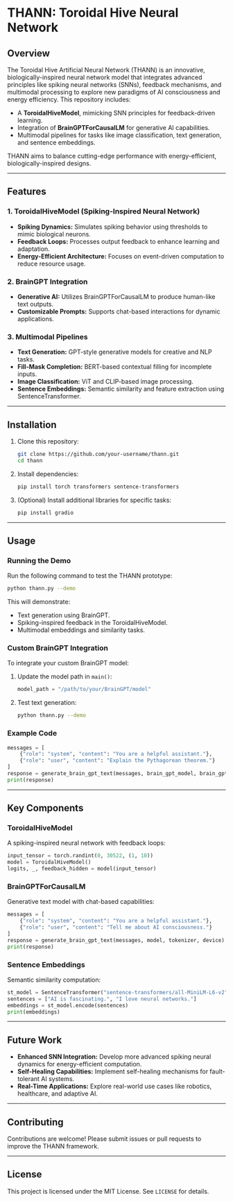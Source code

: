# THANN: Toroidal Hive Neural Network

## Overview
The Toroidal Hive Artificial Neural Network (THANN) is an innovative, biologically-inspired neural network model that integrates advanced principles like spiking neural networks (SNNs), feedback mechanisms, and multimodal processing to explore new paradigms of AI consciousness and energy efficiency. This repository includes:

- A **ToroidalHiveModel**, mimicking SNN principles for feedback-driven learning.
- Integration of **BrainGPTForCausalLM** for generative AI capabilities.
- Multimodal pipelines for tasks like image classification, text generation, and sentence embeddings.

THANN aims to balance cutting-edge performance with energy-efficient, biologically-inspired designs.

---

## Features

### 1. ToroidalHiveModel (Spiking-Inspired Neural Network)
- **Spiking Dynamics:** Simulates spiking behavior using thresholds to mimic biological neurons.
- **Feedback Loops:** Processes output feedback to enhance learning and adaptation.
- **Energy-Efficient Architecture:** Focuses on event-driven computation to reduce resource usage.

### 2. BrainGPT Integration
- **Generative AI:** Utilizes BrainGPTForCausalLM to produce human-like text outputs.
- **Customizable Prompts:** Supports chat-based interactions for dynamic applications.

### 3. Multimodal Pipelines
- **Text Generation:** GPT-style generative models for creative and NLP tasks.
- **Fill-Mask Completion:** BERT-based contextual filling for incomplete inputs.
- **Image Classification:** ViT and CLIP-based image processing.
- **Sentence Embeddings:** Semantic similarity and feature extraction using SentenceTransformer.

---

## Installation

1. Clone this repository:
   ```bash
   git clone https://github.com/your-username/thann.git
   cd thann
   ```

2. Install dependencies:
   ```bash
   pip install torch transformers sentence-transformers
   ```

3. (Optional) Install additional libraries for specific tasks:
   ```bash
   pip install gradio
   ```

---

## Usage

### Running the Demo
Run the following command to test the THANN prototype:
```bash
python thann.py --demo
```
This will demonstrate:
- Text generation using BrainGPT.
- Spiking-inspired feedback in the ToroidalHiveModel.
- Multimodal embeddings and similarity tasks.

### Custom BrainGPT Integration
To integrate your custom BrainGPT model:
1. Update the model path in `main()`:
   ```python
   model_path = "/path/to/your/BrainGPT/model"
   ```
2. Test text generation:
   ```bash
   python thann.py --demo
   ```

### Example Code
```python
messages = [
    {"role": "system", "content": "You are a helpful assistant."},
    {"role": "user", "content": "Explain the Pythagorean theorem."}
]
response = generate_brain_gpt_text(messages, brain_gpt_model, brain_gpt_tokenizer, device)
print(response)
```

---

## Key Components

### ToroidalHiveModel
A spiking-inspired neural network with feedback loops:
```python
input_tensor = torch.randint(0, 30522, (1, 10))
model = ToroidalHiveModel()
logits, _, feedback_hidden = model(input_tensor)
```

### BrainGPTForCausalLM
Generative text model with chat-based capabilities:
```python
messages = [
    {"role": "system", "content": "You are a helpful assistant."},
    {"role": "user", "content": "Tell me about AI consciousness."}
]
response = generate_brain_gpt_text(messages, model, tokenizer, device)
print(response)
```

### Sentence Embeddings
Semantic similarity computation:
```python
st_model = SentenceTransformer("sentence-transformers/all-MiniLM-L6-v2")
sentences = ["AI is fascinating.", "I love neural networks."]
embeddings = st_model.encode(sentences)
print(embeddings)
```

---

## Future Work
- **Enhanced SNN Integration:** Develop more advanced spiking neural dynamics for energy-efficient computation.
- **Self-Healing Capabilities:** Implement self-healing mechanisms for fault-tolerant AI systems.
- **Real-Time Applications:** Explore real-world use cases like robotics, healthcare, and adaptive AI.

---

## Contributing
Contributions are welcome! Please submit issues or pull requests to improve the THANN framework.

---

## License
This project is licensed under the MIT License. See `LICENSE` for details.

